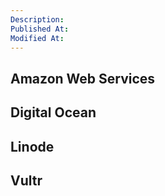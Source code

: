 ```yaml
---
Description:
Published At:
Modified At:
---
```


## Amazon Web Services
## Digital Ocean
## Linode
## Vultr
